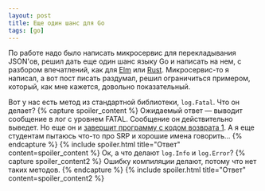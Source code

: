 ```yaml
---
layout: post
title: Еще один шанс для Go
tags: [go]
---
```

По работе надо было написать микросервис для перекладывания JSON'ов, решил дать еще один шанс языку Go и написать на нем, с разбором впечатлений, как для [Elm](/2022/03/07/profunctor-rating-elm.html) или [Rust](/2021/02/03/rust.html). Микросервис-то я написал, а вот пост писать раздумал, решил ограничиться примером, который, как мне кажется, довольно показательный.

Вот у нас есть метод из стандартной библиотеки, `log.Fatal`. Что он делает?
{% capture spoiler_content %}
Ожидаемый ответ — выводит сообщение в лог с уровнем FATAL. Сообщение он действительно выведет. Но еще он и [завершит программу с кодом возврата 1](https://pkg.go.dev/log#Fatal). 
А я еще студентам пытаюсь что-то про SRP и хорошие имена говорить...
{% endcapture %}
{% include spoiler.html title="Ответ" content=spoiler_content %}
Ок, а что делают `log.Info` и `log.Error`?
{% capture spoiler_content2 %}
Ошибку компиляции делают, потому что нет таких методов.
{% endcapture %}
{% include spoiler.html title="Ответ" content=spoiler_content2 %}


